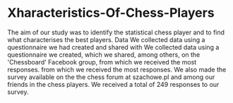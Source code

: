 # Xharacteristics-Of-Chess-Players

The aim of our study was to identify the statistical chess player and to find what characterises the best players. Data
We collected data using a questionnaire we had created and shared with
We collected data using a questionnaire we created, which we shared, among others, on the 'Chessboard' Facebook group, from which we received the most responses.
from which we received the most responses. We also made the survey available on the
the chess forum at szachowe.pl and among our friends in the
chess players. We received a total of 249 responses to our survey.
